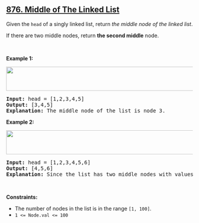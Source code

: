 ## [**876. Middle of The Linked List**](https://leetcode.com/problems/middle-of-the-linked-list/description/)

<div class="elfjS" data-track-load="description_content"><p>Given the <code>head</code> of a singly linked list, return <em>the middle node of the linked list</em>.</p>

<p>If there are two middle nodes, return <strong>the second middle</strong> node.</p>

<p>&nbsp;</p>
<p><strong class="example">Example 1:</strong></p>
<img alt="" src="https://assets.leetcode.com/uploads/2021/07/23/lc-midlist1.jpg" style="width: 544px; height: 65px;">
<pre><strong>Input:</strong> head = [1,2,3,4,5]
<strong>Output:</strong> [3,4,5]
<strong>Explanation:</strong> The middle node of the list is node 3.
</pre>

<p><strong class="example">Example 2:</strong></p>
<img alt="" src="https://assets.leetcode.com/uploads/2021/07/23/lc-midlist2.jpg" style="width: 664px; height: 65px;">
<pre><strong>Input:</strong> head = [1,2,3,4,5,6]
<strong>Output:</strong> [4,5,6]
<strong>Explanation:</strong> Since the list has two middle nodes with values 3 and 4, we return the second one.
</pre>

<p>&nbsp;</p>
<p><strong>Constraints:</strong></p>

<ul>
	<li>The number of nodes in the list is in the range <code>[1, 100]</code>.</li>
	<li><code>1 &lt;= Node.val &lt;= 100</code></li>
</ul>
</div>